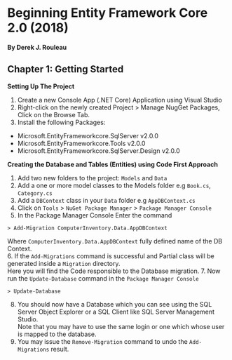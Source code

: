 # Beginning Entity Framework Core 2.0 (2018)  
__By Derek J. Rouleau__    

## Chapter 1: Getting Started  
__Setting Up The Project__  
1. Create a new Console App (.NET Core) Application using Visual Studio
2. Right-click on the newly created Project > Manage NugGet Packages, Click on the Browse Tab.
3. Install the following Packages:  
  * Microsoft.EntityFrameworkcore.SqlServer v2.0.0
  * Microsoft.EntityFrameworkcore.Tools v2.0.0
  * Microsoft.EntityFrameworkcore.SqlServer.Design v2.0.0  

__Creating the Database and Tables (Entities) using Code First Approach__    
1. Add two new folders to the project:  `Models` and `Data`
2. Add a one or more model classes to the Models folder e.g `Book.cs`, `Category.cs`
3. Add a `DBContext` class in your `Data` folder e.g `AppDBContext.cs`
4. Click on `Tools` > `NuGet Package Manager` > `Package Manager Console`
5. In the Package Manager Console Enter the command  
```
> Add-Migration ComputerInventory.Data.AppDBContext
```  
Where `ComputerInventory.Data.AppDBContext` fully defined name of the DB Context.     
6. If the `Add-Migrations` command is successful and Partial class will be generated inside a `Migration` directory.  
Here you will find the Code responsible to the Database migration.
7. Now run the `Update-Database` command in the `Package Manager Console`  
```
> Update-Database
```
8. You should now have a Database which you can see using the SQL Server Object Explorer or a SQL Client like SQL Server Management Studio.  
Note that you may have to use the same login or one which whose user is mapped to the database.  
9. You may issue the `Remove-Migration` command to undo the `Add-Migrations` result. 

